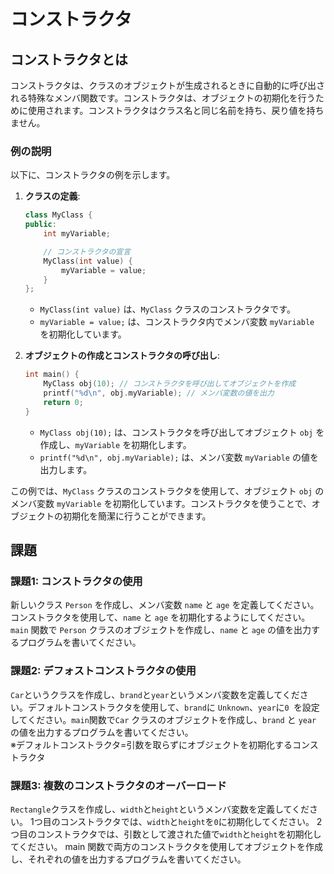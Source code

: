 # コンストラクタ

## コンストラクタとは
コンストラクタは、クラスのオブジェクトが生成されるときに自動的に呼び出される特殊なメンバ関数です。コンストラクタは、オブジェクトの初期化を行うために使用されます。コンストラクタはクラス名と同じ名前を持ち、戻り値を持ちません。

### 例の説明
以下に、コンストラクタの例を示します。

1. **クラスの定義**:
    ```cpp
    class MyClass {
    public:
        int myVariable;

        // コンストラクタの宣言
        MyClass(int value) {
            myVariable = value;
        }
    };
    ```
    - `MyClass(int value)` は、`MyClass` クラスのコンストラクタです。
    - `myVariable = value;` は、コンストラクタ内でメンバ変数 `myVariable` を初期化しています。

2. **オブジェクトの作成とコンストラクタの呼び出し**:
    ```cpp
    int main() {
        MyClass obj(10); // コンストラクタを呼び出してオブジェクトを作成
        printf("%d\n", obj.myVariable); // メンバ変数の値を出力
        return 0;
    }
    ```
    - `MyClass obj(10);` は、コンストラクタを呼び出してオブジェクト `obj` を作成し、`myVariable` を初期化します。
    - `printf("%d\n", obj.myVariable);` は、メンバ変数 `myVariable` の値を出力します。

この例では、`MyClass` クラスのコンストラクタを使用して、オブジェクト `obj` のメンバ変数 `myVariable` を初期化しています。コンストラクタを使うことで、オブジェクトの初期化を簡潔に行うことができます。

## 課題

### 課題1: コンストラクタの使用
新しいクラス `Person` を作成し、メンバ変数 `name` と `age` を定義してください。コンストラクタを使用して、`name` と `age` を初期化するようにしてください。`main` 関数で `Person` クラスのオブジェクトを作成し、`name` と `age` の値を出力するプログラムを書いてください。

### 課題2: デフォストコンストラクタの使用
`Car`というクラスを作成し、`brand`と`year`というメンバ変数を定義してください。デフォルトコンストラクタを使用して、`brand`に `Unknown`、`year`に`0 `を設定してください。`main`関数で`Car` クラスのオブジェクトを作成し、`brand` と `year` の値を出力するプログラムを書いてください。
<br>※デフォルトコンストラクタ=引数を取らずにオブジェクトを初期化するコンストラクタ

### 課題3: 複数のコンストラクタのオーバーロード
`Rectangle`クラスを作成し、`width`と`height`というメンバ変数を定義してください。
1つ目のコンストラクタでは、`width`と`height`を`0`に初期化してください。
2つ目のコンストラクタでは、引数として渡された値で`width`と`height`を初期化してください。 main 関数で両方のコンストラクタを使用してオブジェクトを作成し、それぞれの値を出力するプログラムを書いてください。


